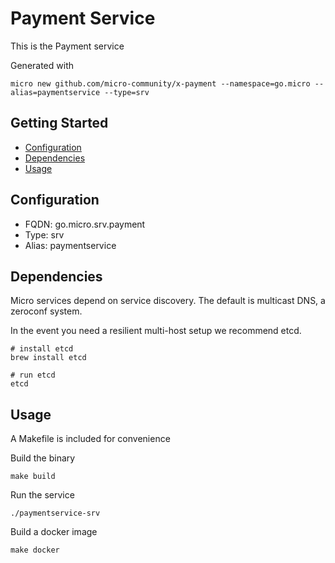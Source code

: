 # Payment Service

This is the Payment service

Generated with

```
micro new github.com/micro-community/x-payment --namespace=go.micro --alias=paymentservice --type=srv
```

## Getting Started

- [Configuration](#configuration)
- [Dependencies](#dependencies)
- [Usage](#usage)

## Configuration

- FQDN: go.micro.srv.payment
- Type: srv
- Alias: paymentservice

## Dependencies

Micro services depend on service discovery. The default is multicast DNS, a zeroconf system.

In the event you need a resilient multi-host setup we recommend etcd.

```
# install etcd
brew install etcd

# run etcd
etcd
```

## Usage

A Makefile is included for convenience

Build the binary

```
make build
```

Run the service
```
./paymentservice-srv
```

Build a docker image
```
make docker
```